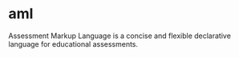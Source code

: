# aml

Assessment Markup Language is a concise and flexible declarative language for educational assessments.
